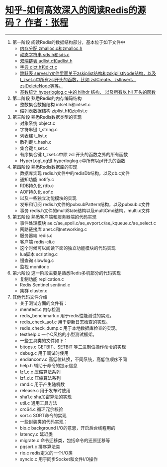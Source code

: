 # [知乎-如何高效深入的阅读Redis的源码？ 作者：张程](https://www.zhihu.com/question/28677076)

---

1. 第一阶段 阅读Redis的数据结构部分，基本位于如下文件中
    - [内存分配 zmalloc.c和zmalloc.h](./first_stage/Redis源码-内存分配zmalloc.md)
    - [动态字符串 sds.h和sds.c](./first_stage/Redis源码-动态字符串sds.md)
    - [双端链表 adlist.c和adlist.h](./first_stage/Redis源码-双端链表adlist.md)
    - [字典 dict.h和dict.c](./first_stage/Redis源码-字典dict.md)
    - [跳跃表 server.h文件里面关于zskiplist结构和zskiplistNode结构，以及t_zset.c中所有zsl开头的函数，比如 zslCreate、zslInsert、zslDeleteNode等等。](./first_stage/Redis源码-有序集合zset.md)
    - [基数统计 hyperloglog.c 中的 hllhdr 结构， 以及所有以 hll 开头的函数](./first_stage/Redis源码-基数统计hyperloglog.md)
2. 第二阶段 熟悉Redis的内存编码结构
    - 整数集合数据结构 intset.h和intset.c
    - 缩列表数据结构 ziplist.h和ziplist.c
3. 第三阶段 熟悉Redis数据类型的实现
    - 对象系统 object.c
    - 字符串键 t_string.c
    - 列表建 t_list.c
    - 散列键 t_hash.c
    - 集合键 t_set.c
    - 有序集合键 t_zset.c中除 zsl 开头的函数之外的所有函数
    - HyperLogLog键 hyperloglog.c中所有以pf开头的函数
4. 第四阶段 熟悉Redis数据库的实现
    - 数据库实现 redis.h文件中的redisDb结构，以及db.c文件
    - 通知功能 notify.c
    - RDB持久化 rdb.c
    - AOF持久化 aof.c
    - 以及一些独立功能模块的实现
    - 发布和订阅 redis.h文件的pubsubPattern结构，以及pubsub.c文件
    - 事务 redis.h文件的multiState结构以及multiCmd结构，multi.c文件
5. 第五阶段 熟悉客户端和服务器端的代码实现
    - 事件处理模块 ae.c/ae_epoll.c/ae_evport.c/ae_kqueue.c/ae_select.c
    - 网路链接库 anet.c和networking.c
    - 服务器端 redis.c
    - 客户端 redis-cli.c
    - 这个时候可以阅读下面的独立功能模块的代码实现
    - lua脚本 scripting.c
    - 慢查询 slowlog.c
    - 监视 monitor.c
6. 第六阶段 这一阶段主要是熟悉Redis多机部分的代码实现
    - 复制功能 replication.c
    - Redis Sentinel sentinel.c
    - 集群 cluster.c
7. 其他代码文件介绍
    - 关于测试方面的文件有：
    - memtest.c 内存检测
    - redis_benchmark.c 用于redis性能测试的实现。
    - redis_check_aof.c 用于更新日志检查的实现。
    - redis_check_dump.c 用于本地数据库检查的实现。
    - testhelp.c 一个C风格的小型测试框架。
    - 一些工具类的文件如下：
    - bitops.c GETBIT、SETBIT 等二进制位操作命令的实现
    - debug.c 用于调试时使用
    - endianconv.c 高低位转换，不同系统，高低位顺序不同
    - help.h 辅助于命令的提示信息
    - lzf_c.c 压缩算法系列
    - lzf_d.c 压缩算法系列
    - rand.c 用于产生随机数
    - release.c 用于发布时使用
    - sha1.c sha加密算法的实现
    - util.c 通用工具方法
    - crc64.c 循环冗余校验
    - sort.c SORT命令的实现
    - 一些封装类的代码实现：
    - bio.c background I/O的意思，开启后台线程用的
    - latency.c 延迟类
    - migrate.c 命令迁移类，包括命令的还原迁移等
    - pqsort.c 排序算法类
    - rio.c redis定义的一个I/O类
    - syncio.c 用于同步Socket和文件I/O操作
